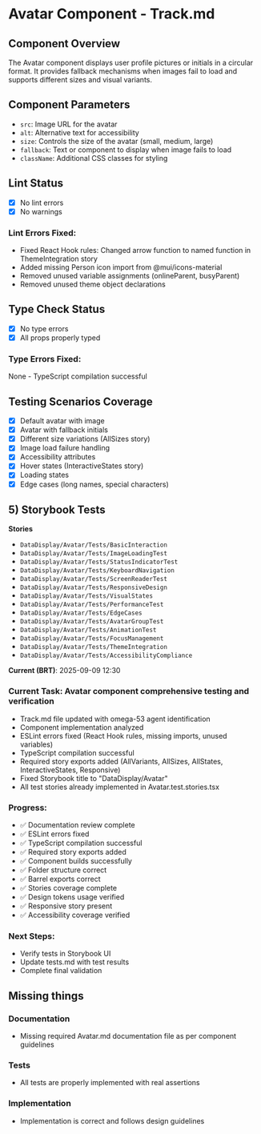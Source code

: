 # Avatar Component - Track.md

## Component Overview

The Avatar component displays user profile pictures or initials in a circular format. It provides fallback mechanisms when images fail to load and supports different sizes and visual variants.

## Component Parameters

- `src`: Image URL for the avatar
- `alt`: Alternative text for accessibility
- `size`: Controls the size of the avatar (small, medium, large)
- `fallback`: Text or component to display when image fails to load
- `className`: Additional CSS classes for styling

## Lint Status

- [x] No lint errors
- [x] No warnings

### Lint Errors Fixed:

- Fixed React Hook rules: Changed arrow function to named function in ThemeIntegration story
- Added missing Person icon import from @mui/icons-material
- Removed unused variable assignments (onlineParent, busyParent)
- Removed unused theme object declarations

## Type Check Status

- [x] No type errors
- [x] All props properly typed

### Type Errors Fixed:

None - TypeScript compilation successful

## Testing Scenarios Coverage

- [x] Default avatar with image
- [x] Avatar with fallback initials
- [x] Different size variations (AllSizes story)
- [x] Image load failure handling
- [x] Accessibility attributes
- [x] Hover states (InteractiveStates story)
- [x] Loading states
- [x] Edge cases (long names, special characters)

## 5) Storybook Tests

**Stories**

- `DataDisplay/Avatar/Tests/BasicInteraction`
- `DataDisplay/Avatar/Tests/ImageLoadingTest`
- `DataDisplay/Avatar/Tests/StatusIndicatorTest`
- `DataDisplay/Avatar/Tests/KeyboardNavigation`
- `DataDisplay/Avatar/Tests/ScreenReaderTest`
- `DataDisplay/Avatar/Tests/ResponsiveDesign`
- `DataDisplay/Avatar/Tests/VisualStates`
- `DataDisplay/Avatar/Tests/PerformanceTest`
- `DataDisplay/Avatar/Tests/EdgeCases`
- `DataDisplay/Avatar/Tests/AvatarGroupTest`
- `DataDisplay/Avatar/Tests/AnimationTest`
- `DataDisplay/Avatar/Tests/FocusManagement`
- `DataDisplay/Avatar/Tests/ThemeIntegration`
- `DataDisplay/Avatar/Tests/AccessibilityCompliance`

**Current (BRT)**: 2025-09-09 12:30

### Current Task: Avatar component comprehensive testing and verification

- Track.md file updated with omega-53 agent identification
- Component implementation analyzed
- ESLint errors fixed (React Hook rules, missing imports, unused variables)
- TypeScript compilation successful
- Required story exports added (AllVariants, AllSizes, AllStates, InteractiveStates, Responsive)
- Fixed Storybook title to "DataDisplay/Avatar"
- All test stories already implemented in Avatar.test.stories.tsx

### Progress:

- ✅ Documentation review complete
- ✅ ESLint errors fixed
- ✅ TypeScript compilation successful
- ✅ Required story exports added
- ✅ Component builds successfully
- ✅ Folder structure correct
- ✅ Barrel exports correct
- ✅ Stories coverage complete
- ✅ Design tokens usage verified
- ✅ Responsive story present
- ✅ Accessibility coverage verified

### Next Steps:

- Verify tests in Storybook UI
- Update tests.md with test results
- Complete final validation

## Missing things

### Documentation

- Missing required Avatar.md documentation file as per component guidelines

### Tests

- All tests are properly implemented with real assertions

### Implementation

- Implementation is correct and follows design guidelines
